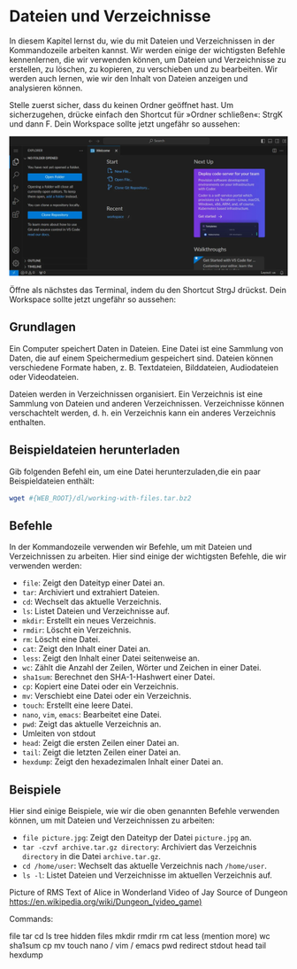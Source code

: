 # Dateien und Verzeichnisse



<p class='abstract'>
In diesem Kapitel lernst du, wie du mit Dateien und Verzeichnissen in der Kommandozeile arbeiten kannst. Wir werden einige der wichtigsten Befehle kennenlernen, die wir verwenden können, um Dateien und Verzeichnisse zu erstellen, zu löschen, zu kopieren, zu verschieben und zu bearbeiten. Wir werden auch lernen, wie wir den Inhalt von Dateien anzeigen und analysieren können.
</p>

Stelle zuerst sicher, dass du keinen Ordner geöffnet hast. Um sicherzugehen, drücke einfach den Shortcut für »Ordner schließen«: <span class='key'>Strg</span><span class='key'>K</span> und dann <span class='key'>F</span>. Dein Workspace sollte jetzt ungefähr so aussehen:

<img class='full' src='fresh-start.webp'>

Öffne als nächstes das Terminal, indem du den Shortcut <span class='key'>Strg</span><span class='key'>J</span> drückst. Dein Workspace sollte jetzt ungefähr so aussehen:

## Grundlagen

Ein Computer speichert Daten in Dateien. Eine Datei ist eine Sammlung von
Daten, die auf einem Speichermedium gespeichert sind. Dateien können
verschiedene Formate haben, z. B. Textdateien, Bilddateien, Audiodateien
oder Videodateien.

Dateien werden in Verzeichnissen organisiert. Ein Verzeichnis ist eine
Sammlung von Dateien und anderen Verzeichnissen. Verzeichnisse können
verschachtelt werden, d. h. ein Verzeichnis kann ein anderes Verzeichnis
enthalten.

## Beispieldateien herunterladen

Gib folgenden Befehl ein, um eine Datei herunterzuladen,die ein paar Beispieldateien enthält:

```bash
wget #{WEB_ROOT}/dl/working-with-files.tar.bz2
```

## Befehle

In der Kommandozeile verwenden wir Befehle, um mit Dateien und Verzeichnissen
zu arbeiten. Hier sind einige der wichtigsten Befehle, die wir verwenden
werden:

- `file`: Zeigt den Dateityp einer Datei an.
- `tar`: Archiviert und extrahiert Dateien.
- `cd`: Wechselt das aktuelle Verzeichnis.
- `ls`: Listet Dateien und Verzeichnisse auf.
- `mkdir`: Erstellt ein neues Verzeichnis.
- `rmdir`: Löscht ein Verzeichnis.
- `rm`: Löscht eine Datei.
- `cat`: Zeigt den Inhalt einer Datei an.
- `less`: Zeigt den Inhalt einer Datei seitenweise an.
- `wc`: Zählt die Anzahl der Zeilen, Wörter und Zeichen in einer Datei.
- `sha1sum`: Berechnet den SHA-1-Hashwert einer Datei.
- `cp`: Kopiert eine Datei oder ein Verzeichnis.
- `mv`: Verschiebt eine Datei oder ein Verzeichnis.
- `touch`: Erstellt eine leere Datei.
- `nano`, `vim`, `emacs`: Bearbeitet eine Datei.
- `pwd`: Zeigt das aktuelle Verzeichnis an.
- Umleiten von stdout
- `head`: Zeigt die ersten Zeilen einer Datei an.
- `tail`: Zeigt die letzten Zeilen einer Datei an.
- `hexdump`: Zeigt den hexadezimalen Inhalt einer Datei an.

## Beispiele

Hier sind einige Beispiele, wie wir die oben genannten Befehle verwenden
können, um mit Dateien und Verzeichnissen zu arbeiten:

- `file picture.jpg`: Zeigt den Dateityp der Datei `picture.jpg` an.
- `tar -czvf archive.tar.gz directory`: Archiviert das Verzeichnis `directory`
  in die Datei `archive.tar.gz`.
- `cd /home/user`: Wechselt das aktuelle Verzeichnis nach `/home/user`.
- `ls -l`: Listet Dateien und Verzeichnisse im aktuellen Verzeichnis auf.

Picture of RMS
Text of Alice in Wonderland
Video of Jay
Source of Dungeon
https://en.wikipedia.org/wiki/Dungeon_(video_game)

Commands:

file
tar
cd
ls
tree
hidden files
mkdir
rmdir
rm
cat
less (mention more)
wc
sha1sum
cp
mv
touch
nano / vim / emacs
pwd
redirect stdout
head
tail
hexdump
